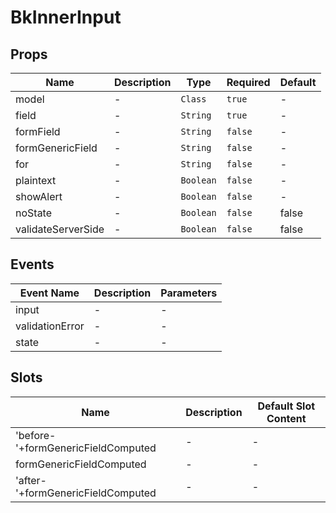 # BkInnerInput

## Props

<!-- @vuese:BkInnerInput:props:start -->
|Name|Description|Type|Required|Default|
|---|---|---|---|---|
|model|-|`Class`|`true`|-|
|field|-|`String`|`true`|-|
|formField|-|`String`|`false`|-|
|formGenericField|-|`String`|`false`|-|
|for|-|`String`|`false`|-|
|plaintext|-|`Boolean`|`false`|-|
|showAlert|-|`Boolean`|`false`|-|
|noState|-|`Boolean`|`false`|false|
|validateServerSide|-|`Boolean`|`false`|false|

<!-- @vuese:BkInnerInput:props:end -->


## Events

<!-- @vuese:BkInnerInput:events:start -->
|Event Name|Description|Parameters|
|---|---|---|
|input|-|-|
|validationError|-|-|
|state|-|-|

<!-- @vuese:BkInnerInput:events:end -->


## Slots

<!-- @vuese:BkInnerInput:slots:start -->
|Name|Description|Default Slot Content|
|---|---|---|
|'before-'+formGenericFieldComputed|-|-|
|formGenericFieldComputed|-|-|
|'after-'+formGenericFieldComputed|-|-|

<!-- @vuese:BkInnerInput:slots:end -->


